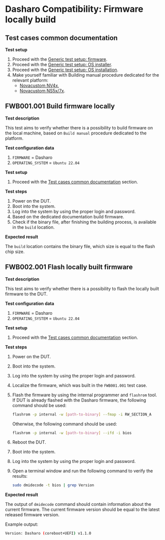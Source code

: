 # Dasharo Compatibility: Firmware locally build

## Test cases common documentation

**Test setup**

1. Proceed with the
    [Generic test setup: firmware](../../generic-test-setup/#firmware).
1. Proceed with the
    [Generic test setup: OS installer](../../generic-test-setup/#os-installer).
1. Proceed with the
    [Generic test setup: OS installation](../../generic-test-setup/#os-installation).
1. Make yourself familiar with Building manual procedure dedicated for
    the relevant platform:
    * [Novacustom NV4x](../../variants/novacustom_nv4x/building.md),
    * [Novacustom NS5x/7x](../../variants/novacustom_ns5x_7x/building-manual.md).

## FWB001.001 Build firmware locally

**Test description**

This test aims to verify whether there is a possibility to build firmware
on the local machine, based on `Build manual` procedure dedicated to the
platform.

**Test configuration data**

1. `FIRMWARE` = Dasharo
1. `OPERATING_SYSTEM` = `Ubuntu 22.04`

**Test setup**

1. Proceed with the
    [Test cases common documentation](#test-cases-common-documentation) section.

**Test steps**

1. Power on the DUT.
1. Boot into the system.
1. Log into the system by using the proper login and password.
1. Based on the dedicated documentation build firmware.
1. Check if the binary file, after finishing the building process, is available
    in the `build` location.

**Expected result**

The `build` location contains the binary file, which size is equal to the flash
chip size.

## FWB002.001 Flash locally built firmware

**Test description**

This test aims to verify whether there is a possibility to flash the locally
built firmware to the DUT.

**Test configuration data**

1. `FIRMWARE` = Dasharo
1. `OPERATING_SYSTEM` = `Ubuntu 22.04`

**Test setup**

1. Proceed with the
    [Test cases common documentation](#test-cases-common-documentation) section.

**Test steps**

1. Power on the DUT.
1. Boot into the system.
1. Log into the system by using the proper login and password.
1. Localize the firmware, which was built in the `FWB001.001` test case.
1. Flash the firmware by using the internal programmer and `flashrom` tool. If
    DUT is already flashed with the Dasharo firmware, the following command
    should be used:

    ```bash
    flashrom -p internal -w [path-to-binary] --fmap -i RW_SECTION_A
    ```

    Otherwise, the following command should be used:

    ```bash
    flashrom -p internal -w [path-to-binary] --ifd -i bios
    ```

1. Reboot the DUT.
1. Boot into the system.
1. Log into the system by using the proper login and password.
1. Open a terminal window and run the following command to verify the results:

    ```bash
    sudo dmidecode -t bios | grep Version
    ```

**Expected result**

The output of `dmidecode` command should contain information about the current
firmware. The current firmware version should be equal to the latest released
firmware version.

Example output:

```bash
Version: Dasharo (coreboot+UEFI) v1.1.0
```
